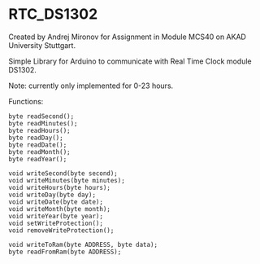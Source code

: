 # RTC_DS1302

Created by Andrej Mironov for Assignment in Module MCS40 on AKAD University Stuttgart.

Simple Library for Arduino to communicate with Real Time Clock module DS1302.

Note: currently only implemented for 0-23 hours.

Functions:

    byte readSecond();
    byte readMinutes();
    byte readHours();
    byte readDay();
    byte readDate();
    byte readMonth();
    byte readYear();

    void writeSecond(byte second);
    void writeMinutes(byte minutes);
    void writeHours(byte hours);
    void writeDay(byte day);
    void writeDate(byte date);
    void writeMonth(byte month);
    void writeYear(byte year);
    void setWriteProtection();
    void removeWriteProtection();
    
    void writeToRam(byte ADDRESS, byte data);
    byte readFromRam(byte ADDRESS);